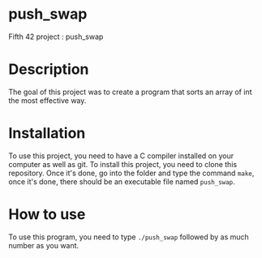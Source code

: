 # push_swap
Fifth 42 project : push_swap

# Description
The goal of this project was to create a program that sorts an array of int the most effective way.

# Installation
To use this project, you need to have a C compiler installed on your computer as well as git. 
To install this project, you need to clone this repository. Once it's done, go into the folder and type the command `make`, once it's done, there should be an executable file named `push_swap`.

# How to use
To use this program, you need to type `./push_swap` followed by as much number as you want.
